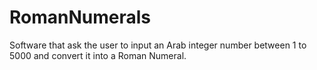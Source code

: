 # RomanNumerals

Software that ask the user to input an Arab integer number between 1 to 5000 and convert it into a Roman Numeral.
